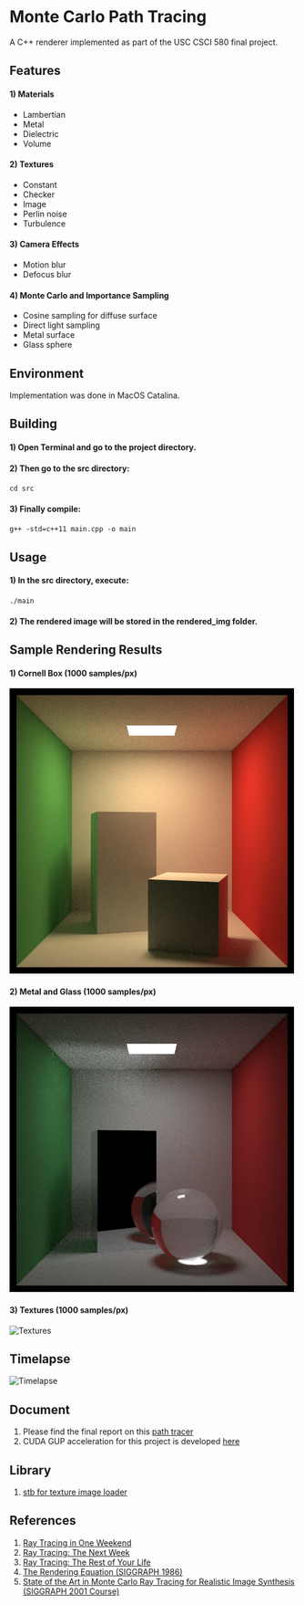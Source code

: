# Monte Carlo Path Tracing
A C++ renderer implemented as part of the USC CSCI 580 final project. 


## Features
#### 1) Materials
- Lambertian
- Metal
- Dielectric
- Volume

#### 2) Textures
- Constant
- Checker
- Image
- Perlin noise
- Turbulence

#### 3) Camera Effects
- Motion blur
- Defocus blur

#### 4) Monte Carlo and Importance Sampling
- Cosine sampling for diffuse surface
- Direct light sampling
- Metal surface
- Glass sphere


## Environment
Implementation was done in MacOS Catalina.


## Building
#### 1) Open Terminal and go to the project directory.
#### 2) Then go to the src directory:
```
cd src
```
#### 3) Finally compile:
```
g++ -std=c++11 main.cpp -o main
```


## Usage
#### 1) In the src directory, execute:
```
./main
```
#### 2) The rendered image will be stored in the rendered_img folder.


## Sample Rendering Results
#### 1) Cornell Box (1000 samples/px)
![Cornell Box](sample_img/cornell_box.png)
#### 2) Metal and Glass (1000 samples/px)
![Metal and Glass](sample_img/metal_and_glass.png)
#### 3) Textures (1000 samples/px)
![Textures](sample_img/textures.png)


## Timelapse
![Timelapse](https://drive.google.com/file/d/1ln0O2g_BJCROY4y0qXaoYnyTMydOgzsG/view?usp=sharing)


## Document
1) Please find the final report on this [path tracer](http://bit.ly/ymurata-mcpt-report)
2) CUDA GUP acceleration for this project is developed [here](https://github.com/nfnu/Path-Tracing-with-GPU-Acceleration-using-CUDA/tree/master)

## Library
1) [stb for texture image loader](https://github.com/nothings/stb)


## References
1) [Ray Tracing in One Weekend](https://raytracing.github.io/books/RayTracingInOneWeekend.html)
2) [Ray Tracing: The Next Week](https://raytracing.github.io/books/RayTracingTheNextWeek.html)
3) [Ray Tracing: The Rest of Your Life](https://raytracing.github.io/books/RayTracingTheRestOfYourLife.html)
4) [The Rendering Equation (SIGGRAPH 1986)](http://www.cse.chalmers.se/edu/year/2011/course/TDA361/2007/rend_eq.pdf)
5) [State of the Art in Monte Carlo Ray Tracing for Realistic Image Synthesis (SIGGRAPH 2001 Course)](http://cseweb.ucsd.edu/~viscomp/classes/cse274/fa18/readings/course29sig01.pdf)
